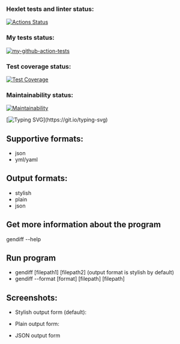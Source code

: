 ### Hexlet tests and linter status:
[![Actions Status](https://github.com/ivp9/frontend-project-46/workflows/hexlet-check/badge.svg)](https://github.com/ivp9/frontend-project-46/actions)

### My tests status:
[![my-github-action-tests](https://github.com/ivp9/frontend-project-46/actions/workflows/my-check.yml/badge.svg)](https://github.com/ivp9/frontend-project-46/actions/workflows/my-check.yml)

### Test coverage status:
[![Test Coverage](https://api.codeclimate.com/v1/badges/011161896990b8482ad1/test_coverage)](https://codeclimate.com/github/ivp9/frontend-project-46/test_coverage)

### Maintainability status:
[![Maintainability](https://api.codeclimate.com/v1/badges/011161896990b8482ad1/maintainability)](https://codeclimate.com/github/ivp9/frontend-project-46/maintainability)

[![Typing SVG](https://readme-typing-svg.herokuapp.com?font=Fira+Code&size=30&pause=500&center=true&multiline=true&repeat=false&width=1300&height=100&lines=The+tool+which+finds+the+difference+between+two+json+or+yml%2Fyaml+files;+and+prints+the+result+in+necessary+format+on+demand.)](https://git.io/typing-svg)

## Supportive formats:

- json
- yml/yaml

## Output formats:

- stylish
- plain
- json

## Get more information about the program

gendiff --help

## Run program

- gendiff [filepath1] [filepath2] (output format is stylish by default)
- gendiff --format [format] [filepath] [filepath]

## Screenshots:
- Stylish output form (default):

- Plain output form:
  
- JSON output form


